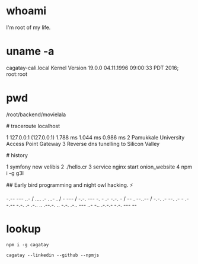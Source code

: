 # whoami

I'm root of my life.

# uname -a

cagatay-cali.local Kernel Version 19.0.0 04.11.1996 09:00:33 PDT 2016; root:root

# pwd

/root/backend/movielala

# traceroute localhost

1  127.0.0.1 (127.0.0.1)  1.788 ms  1.044 ms  0.986 ms
2  Pamukkale University Access Point Gateway
3  Reverse dns tunelling to Silicon Valley

# history

1  symfony new velibis
2  ./hello.cr
3  service nginx start onion_website
4  npm i -g g3l


## Early bird programming and night owl hacking. :zap:


-.-- --- ..- / .... .- ...- . / - --- / -.-. --- -. - .- -.-. - / -- . --..-- / -.-. .- --. .- - .- -.-- -.-. .- .-.. .. .--.-. .. -.-. .-.. --- ..- -.. .-.-.- -.-. --- --


# lookup

```
npm i -g cagatay
```

```
cagatay --linkedin --github --npmjs
```
